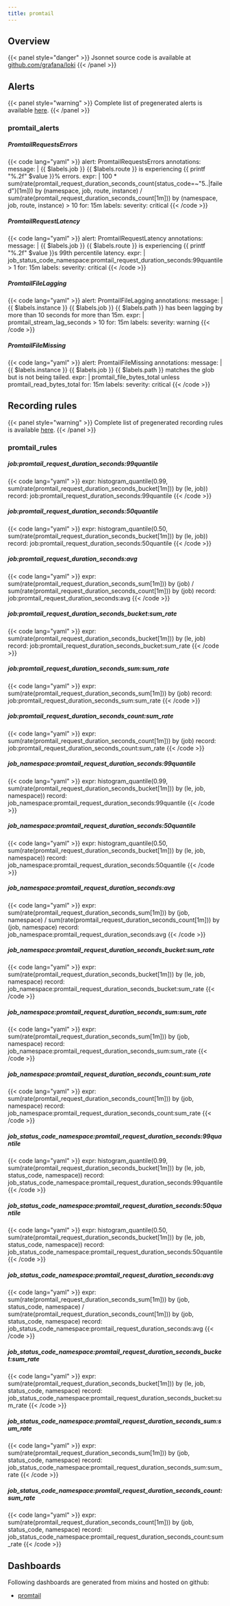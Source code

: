 ```yaml
---
title: promtail
---
```


## Overview



{{< panel style="danger" >}}
Jsonnet source code is available at [github.com/grafana/loki](https://github.com/grafana/loki/tree/master/production/promtail-mixin)
{{< /panel >}}

## Alerts

{{< panel style="warning" >}}
Complete list of pregenerated alerts is available [here](https://github.com/monitoring-mixins/website/blob/master/assets/promtail/alerts.yaml).
{{< /panel >}}

### promtail_alerts

##### PromtailRequestsErrors

{{< code lang="yaml" >}}
alert: PromtailRequestsErrors
annotations:
  message: |
    {{ $labels.job }} {{ $labels.route }} is experiencing {{ printf "%.2f" $value }}% errors.
expr: |
  100 * sum(rate(promtail_request_duration_seconds_count{status_code=~"5..|failed"}[1m])) by (namespace, job, route, instance)
    /
  sum(rate(promtail_request_duration_seconds_count[1m])) by (namespace, job, route, instance)
    > 10
for: 15m
labels:
  severity: critical
{{< /code >}}
 
##### PromtailRequestLatency

{{< code lang="yaml" >}}
alert: PromtailRequestLatency
annotations:
  message: |
    {{ $labels.job }} {{ $labels.route }} is experiencing {{ printf "%.2f" $value }}s 99th percentile latency.
expr: |
  job_status_code_namespace:promtail_request_duration_seconds:99quantile > 1
for: 15m
labels:
  severity: critical
{{< /code >}}
 
##### PromtailFileLagging

{{< code lang="yaml" >}}
alert: PromtailFileLagging
annotations:
  message: |
    {{ $labels.instance }} {{ $labels.job }} {{ $labels.path }} has been lagging by more than 10 seconds for more than 15m.
expr: |
  promtail_stream_lag_seconds > 10
for: 15m
labels:
  severity: warning
{{< /code >}}
 
##### PromtailFileMissing

{{< code lang="yaml" >}}
alert: PromtailFileMissing
annotations:
  message: |
    {{ $labels.instance }} {{ $labels.job }} {{ $labels.path }} matches the glob but is not being tailed.
expr: |
  promtail_file_bytes_total unless promtail_read_bytes_total
for: 15m
labels:
  severity: critical
{{< /code >}}
 
## Recording rules

{{< panel style="warning" >}}
Complete list of pregenerated recording rules is available [here](https://github.com/monitoring-mixins/website/blob/master/assets/promtail/rules.yaml).
{{< /panel >}}

### promtail_rules

##### job:promtail_request_duration_seconds:99quantile

{{< code lang="yaml" >}}
expr: histogram_quantile(0.99, sum(rate(promtail_request_duration_seconds_bucket[1m]))
  by (le, job))
record: job:promtail_request_duration_seconds:99quantile
{{< /code >}}
 
##### job:promtail_request_duration_seconds:50quantile

{{< code lang="yaml" >}}
expr: histogram_quantile(0.50, sum(rate(promtail_request_duration_seconds_bucket[1m]))
  by (le, job))
record: job:promtail_request_duration_seconds:50quantile
{{< /code >}}
 
##### job:promtail_request_duration_seconds:avg

{{< code lang="yaml" >}}
expr: sum(rate(promtail_request_duration_seconds_sum[1m])) by (job) / sum(rate(promtail_request_duration_seconds_count[1m]))
  by (job)
record: job:promtail_request_duration_seconds:avg
{{< /code >}}
 
##### job:promtail_request_duration_seconds_bucket:sum_rate

{{< code lang="yaml" >}}
expr: sum(rate(promtail_request_duration_seconds_bucket[1m])) by (le, job)
record: job:promtail_request_duration_seconds_bucket:sum_rate
{{< /code >}}
 
##### job:promtail_request_duration_seconds_sum:sum_rate

{{< code lang="yaml" >}}
expr: sum(rate(promtail_request_duration_seconds_sum[1m])) by (job)
record: job:promtail_request_duration_seconds_sum:sum_rate
{{< /code >}}
 
##### job:promtail_request_duration_seconds_count:sum_rate

{{< code lang="yaml" >}}
expr: sum(rate(promtail_request_duration_seconds_count[1m])) by (job)
record: job:promtail_request_duration_seconds_count:sum_rate
{{< /code >}}
 
##### job_namespace:promtail_request_duration_seconds:99quantile

{{< code lang="yaml" >}}
expr: histogram_quantile(0.99, sum(rate(promtail_request_duration_seconds_bucket[1m]))
  by (le, job, namespace))
record: job_namespace:promtail_request_duration_seconds:99quantile
{{< /code >}}
 
##### job_namespace:promtail_request_duration_seconds:50quantile

{{< code lang="yaml" >}}
expr: histogram_quantile(0.50, sum(rate(promtail_request_duration_seconds_bucket[1m]))
  by (le, job, namespace))
record: job_namespace:promtail_request_duration_seconds:50quantile
{{< /code >}}
 
##### job_namespace:promtail_request_duration_seconds:avg

{{< code lang="yaml" >}}
expr: sum(rate(promtail_request_duration_seconds_sum[1m])) by (job, namespace) / sum(rate(promtail_request_duration_seconds_count[1m]))
  by (job, namespace)
record: job_namespace:promtail_request_duration_seconds:avg
{{< /code >}}
 
##### job_namespace:promtail_request_duration_seconds_bucket:sum_rate

{{< code lang="yaml" >}}
expr: sum(rate(promtail_request_duration_seconds_bucket[1m])) by (le, job, namespace)
record: job_namespace:promtail_request_duration_seconds_bucket:sum_rate
{{< /code >}}
 
##### job_namespace:promtail_request_duration_seconds_sum:sum_rate

{{< code lang="yaml" >}}
expr: sum(rate(promtail_request_duration_seconds_sum[1m])) by (job, namespace)
record: job_namespace:promtail_request_duration_seconds_sum:sum_rate
{{< /code >}}
 
##### job_namespace:promtail_request_duration_seconds_count:sum_rate

{{< code lang="yaml" >}}
expr: sum(rate(promtail_request_duration_seconds_count[1m])) by (job, namespace)
record: job_namespace:promtail_request_duration_seconds_count:sum_rate
{{< /code >}}
 
##### job_status_code_namespace:promtail_request_duration_seconds:99quantile

{{< code lang="yaml" >}}
expr: histogram_quantile(0.99, sum(rate(promtail_request_duration_seconds_bucket[1m]))
  by (le, job, status_code, namespace))
record: job_status_code_namespace:promtail_request_duration_seconds:99quantile
{{< /code >}}
 
##### job_status_code_namespace:promtail_request_duration_seconds:50quantile

{{< code lang="yaml" >}}
expr: histogram_quantile(0.50, sum(rate(promtail_request_duration_seconds_bucket[1m]))
  by (le, job, status_code, namespace))
record: job_status_code_namespace:promtail_request_duration_seconds:50quantile
{{< /code >}}
 
##### job_status_code_namespace:promtail_request_duration_seconds:avg

{{< code lang="yaml" >}}
expr: sum(rate(promtail_request_duration_seconds_sum[1m])) by (job, status_code, namespace)
  / sum(rate(promtail_request_duration_seconds_count[1m])) by (job, status_code, namespace)
record: job_status_code_namespace:promtail_request_duration_seconds:avg
{{< /code >}}
 
##### job_status_code_namespace:promtail_request_duration_seconds_bucket:sum_rate

{{< code lang="yaml" >}}
expr: sum(rate(promtail_request_duration_seconds_bucket[1m])) by (le, job, status_code,
  namespace)
record: job_status_code_namespace:promtail_request_duration_seconds_bucket:sum_rate
{{< /code >}}
 
##### job_status_code_namespace:promtail_request_duration_seconds_sum:sum_rate

{{< code lang="yaml" >}}
expr: sum(rate(promtail_request_duration_seconds_sum[1m])) by (job, status_code, namespace)
record: job_status_code_namespace:promtail_request_duration_seconds_sum:sum_rate
{{< /code >}}
 
##### job_status_code_namespace:promtail_request_duration_seconds_count:sum_rate

{{< code lang="yaml" >}}
expr: sum(rate(promtail_request_duration_seconds_count[1m])) by (job, status_code,
  namespace)
record: job_status_code_namespace:promtail_request_duration_seconds_count:sum_rate
{{< /code >}}
 
## Dashboards
Following dashboards are generated from mixins and hosted on github:


- [promtail](https://github.com/monitoring-mixins/website/blob/master/assets/promtail/dashboards/promtail.json)
